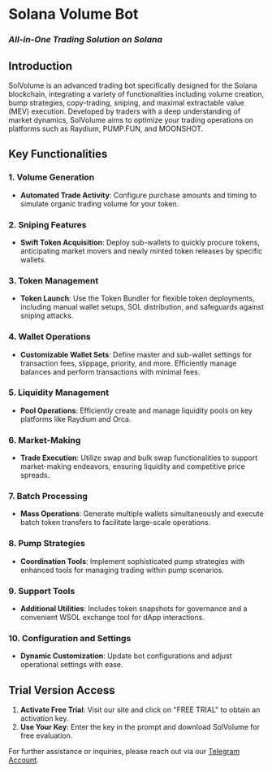 # Solana Volume Bot
### **<i>All-in-One Trading Solution on Solana</i>**


## Introduction

SolVolume is an advanced trading bot specifically designed for the Solana blockchain, integrating a variety of functionalities including volume creation, bump strategies, copy-trading, sniping, and maximal extractable value (MEV) execution. Developed by traders with a deep understanding of market dynamics, SolVolume aims to optimize your trading operations on platforms such as Raydium, PUMP.FUN, and MOONSHOT.

## Key Functionalities

### 1. Volume Generation

- **Automated Trade Activity**: Configure purchase amounts and timing to simulate organic trading volume for your token.

### 2. Sniping Features

- **Swift Token Acquisition**: Deploy sub-wallets to quickly procure tokens, anticipating market movers and newly minted token releases by specific wallets.

### 3. Token Management

- **Token Launch**: Use the Token Bundler for flexible token deployments, including manual wallet setups, SOL distribution, and safeguards against sniping attacks.

### 4. Wallet Operations

- **Customizable Wallet Sets**: Define master and sub-wallet settings for transaction fees, slippage, priority, and more. Efficiently manage balances and perform transactions with minimal fees.

### 5. Liquidity Management

- **Pool Operations**: Efficiently create and manage liquidity pools on key platforms like Raydium and Orca.

### 6. Market-Making

- **Trade Execution**: Utilize swap and bulk swap functionalities to support market-making endeavors, ensuring liquidity and competitive price spreads.

### 7. Batch Processing

- **Mass Operations**: Generate multiple wallets simultaneously and execute batch token transfers to facilitate large-scale operations.

### 8. Pump Strategies

- **Coordination Tools**: Implement sophisticated pump strategies with enhanced tools for managing trading within pump scenarios.

### 9. Support Tools

- **Additional Utilities**: Includes token snapshots for governance and a convenient WSOL exchange tool for dApp interactions.

### 10. Configuration and Settings

- **Dynamic Customization**: Update bot configurations and adjust operational settings with ease.

## Trial Version Access

1. **Activate Free Trial**: Visit our site and click on "FREE TRIAL" to obtain an activation key.
2. **Use Your Key**: Enter the key in the prompt and download SolVolume for free evaluation.

For further assistance or inquiries, please reach out via our [Telegram Account](https://t.me/@derricklee918).
